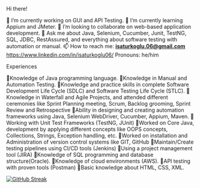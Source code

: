Hi there!

🔭 I’m currently working on GUI and API Testing.
🌱 I’m currently learning Appium and JMeter.
👯 I’m looking to collaborate on web-based application development.
💬 Ask me about Java, Selenium, Cucumber, Junit, TestNG, SQL, JDBC, RestAssured, and everything about software testing with automation or manual.
📫 How to reach me: 
                    **isaturkoglu.06@gmail.com**
                    https://www.linkedin.com/in/isaturkoglu06/
Pronouns: he/him

Experiences

🔭Knowledge of Java programming language.
🔭Knowledge in Manual and Automation Testing.
🔭Knowledge and practice skills in complete Software Development Life Cycle (SDLC) and Software Testing Life Cycle (STLC).
🔭Knowledge in Waterfall and Agile Projects, and attended different ceremonies like Sprint Planning meeting, Scrum, Backlog grooming, Sprint Review and Retrospective
🔭Ability in designing and creating automation frameworks using Java, Selenium WebDriver, Cucumber, Appium, Maven.
🔭Working with Unit Test Frameworks (TestNG, JUnit)
🔭Worked on Core Java, development by applying different concepts like OOPS concepts, Collections, Strings, Exception handling, etc.
🔭Worked on installation and Administration of version control systems like GIT, GitHub
🔭Maintain/Create testing pipelines using CI/CD tools (Jenkins)
🔭Using a project management tool (JIRA)
🔭Knowledge of SQL programming and database structure(Oracle).
🔭Knowledge of cloud environments (AWS).
🔭API testing with proven tools (Postman)
🔭Basic knowledge about HTML, CSS, XML.



[![GitHub Streak](https://streak-stats.demolab.com/?user=isaturkoglu06)](https://git.io/streak-stats)

